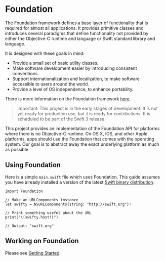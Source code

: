 # Foundation

The Foundation framework defines a base layer of functionality that is required for almost all applications. It provides primitive classes and introduces several paradigms that define functionality not provided by either the Objective-C runtime and language or Swift standard library and language.

It is designed with these goals in mind:
* Provide a small set of basic utility classes.
* Make software development easier by introducing consistent conventions.
* Support internationalization and localization, to make software accessible to users around the world.
* Provide a level of OS independence, to enhance portability.

There is more information on the Foundation framework [here](https://developer.apple.com/library/mac/documentation/Cocoa/Reference/Foundation/ObjC_classic/).

> Important: This project is in the early stages of development. It is not yet ready for production use, but it is ready for contributions. It is scheduled to be part of the Swift 3 release.

This project provides an implementation of the Foundation API for platforms where there is no Objective-C runtime. On OS X, iOS, and other Apple platforms, apps should use the Foundation that comes with the operating system. Our goal is to abstract away the exact underlying platform as much as possible.

## Using Foundation

Here is a simple `main.swift` file which uses Foundation. This guide assumes you have already installed a version of the latest [Swift binary distribution](https://swift.org/downloads#latest).

```
import Foundation

// Make an URLComponents instance
let swifty = NSURLComponents(string: "http://swift.org")!

// Print something useful about the URL
print("\(swifty.host!)")

// Output: "swift.org"
```

## Working on Foundation

Please see [Getting Started](Docs/GettingStarted.md).
